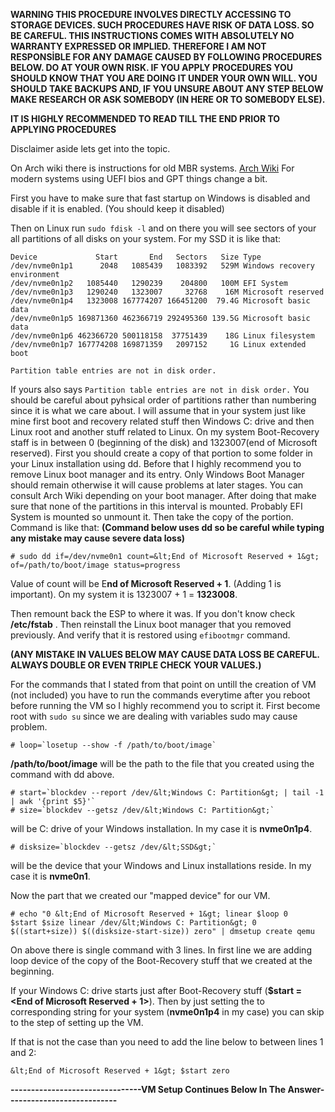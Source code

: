 **WARNING THIS PROCEDURE INVOLVES DIRECTLY ACCESSING TO STORAGE DEVICES. SUCH PROCEDURES HAVE RISK OF DATA LOSS. SO BE CAREFUL. THIS INSTRUCTIONS COMES WITH ABSOLUTELY NO WARRANTY EXPRESSED OR IMPLIED. THEREFORE I AM NOT RESPONSİBLE FOR ANY DAMAGE CAUSED BY FOLLOWING PROCEDURES BELOW. DO AT YOUR OWN RISK. IF YOU APPLY PROCEDURES YOU SHOULD KNOW THAT YOU ARE DOING IT UNDER YOUR OWN WILL. YOU SHOULD TAKE BACKUPS AND, IF YOU UNSURE ABOUT ANY STEP BELOW MAKE RESEARCH OR ASK SOMEBODY (IN HERE OR TO SOMEBODY ELSE).**

**IT IS HIGHLY RECOMMENDED TO READ TILL THE END PRIOR TO APPLYING PROCEDURES**

Disclaimer aside lets get into the topic.

On Arch wiki there is instructions for old MBR systems. [Arch Wiki](https://wiki.archlinux.org/index.php/QEMU#Using_the_device-mapper) For modern systems using UEFI bios and GPT things change a bit.

First you have to make sure that fast startup on Windows is disabled and disable if it is enabled. (You should keep it disabled)

Then on Linux run `sudo fdisk -l` and on there you will see sectors of your all partitions of all disks on your system. For my SSD it is like that:

```
Device             Start       End   Sectors   Size Type
/dev/nvme0n1p1      2048   1085439   1083392   529M Windows recovery environment
/dev/nvme0n1p2   1085440   1290239    204800   100M EFI System
/dev/nvme0n1p3   1290240   1323007     32768    16M Microsoft reserved
/dev/nvme0n1p4   1323008 167774207 166451200  79.4G Microsoft basic data
/dev/nvme0n1p5 169871360 462366719 292495360 139.5G Microsoft basic data
/dev/nvme0n1p6 462366720 500118158  37751439    18G Linux filesystem
/dev/nvme0n1p7 167774208 169871359   2097152     1G Linux extended boot

Partition table entries are not in disk order.
```

If yours also says `Partition table entries are not in disk order.` You should be careful about pyhsical order of partitions rather than numbering since it is what we care about. I will assume that in your system just like mine first boot and recovery related stuff then Windows C: drive and then Linux root and another stuff related to Linux. On my system Boot-Recovery staff is in between 0 (beginning of the disk) and 1323007(end of Microsoft reserved). First you should create a copy of that portion to some folder in your Linux installation using dd. Before that I highly recommend you to remove Linux boot manager and its entry. Only Windows Boot Manager should remain otherwise it will cause problems at later stages. You can consult Arch Wiki depending on your boot manager. After doing that make sure that none of the partitions in this interval is mounted. Probably EFI System is mounted so unmount it. Then take the copy of the portion. Command is like that: **(Command below uses dd so be careful while typing any mistake may cause severe data loss)**

```
# sudo dd if=/dev/nvme0n1 count=&lt;End of Microsoft Reserved + 1&gt; of=/path/to/boot/image status=progress 
```

Value of count will be E**nd of Microsoft Reserved + 1**. (Adding 1 is important). On my system it is 1323007 + 1 = **1323008**.

Then remount back the ESP to where it was. If you don't know check **/etc/fstab** . Then reinstall the Linux boot manager that you removed previously. And verify that it is restored using `efibootmgr` command.

**(ANY MISTAKE IN VALUES BELOW MAY CAUSE DATA LOSS BE CAREFUL. ALWAYS DOUBLE OR EVEN TRIPLE CHECK YOUR VALUES.)**

For the commands that I stated from that point on untill the creation of VM (not included) you have to run the commands everytime after you reboot before running the VM so I highly recommend you to script it. First become root with `sudo su` since we are dealing with variables sudo may cause problem.

```
# loop=`losetup --show -f /path/to/boot/image`
```

**/path/to/boot/image** will be the path to the file that you created using the command with dd above.

```
# start=`blockdev --report /dev/&lt;Windows C: Partition&gt; | tail -1 | awk '{print $5}'`
# size=`blockdev --getsz /dev/&lt;Windows C: Partition&gt;`
```

**<Windows C: Partition>** will be C: drive of your Windows installation. In my case it is **nvme0n1p4**.

```
# disksize=`blockdev --getsz /dev/&lt;SSD&gt;`
```

**<SSD>** will be the device that your Windows and Linux installations reside. In my case it is **nvme0n1**.

Now the part that we created our "mapped device" for our VM.

```
# echo "0 &lt;End of Microsoft Reserved + 1&gt; linear $loop 0
$start $size linear /dev/&lt;Windows C: Partition&gt; 0
$((start+size)) $((disksize-start-size)) zero" | dmsetup create qemu
```

On above there is single command with 3 lines. In first line we are adding loop device of the copy of the Boot-Recovery stuff that we created at the beginning.

If your Windows C: drive starts just after Boot-Recovery stuff (**$start = <End of Microsoft Reserved + 1>**). Then by just setting the **<Windows C: Partition>** to corresponding string for your system (**nvme0n1p4** in my case) you can skip to the step of setting up the VM.

If that is not the case than you need to add the line below to between lines 1 and 2:

```
&lt;End of Microsoft Reserved + 1&gt; $start zero
```

**\--------------------------------VM Setup Continues Below In The Answer---------------------------**